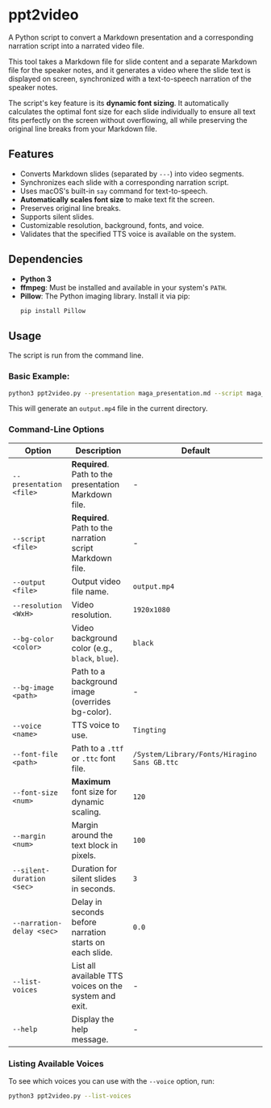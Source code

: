 # ppt2video

A Python script to convert a Markdown presentation and a corresponding narration script into a narrated video file.

This tool takes a Markdown file for slide content and a separate Markdown file for the speaker notes, and it generates a video where the slide text is displayed on screen, synchronized with a text-to-speech narration of the speaker notes.

The script's key feature is its **dynamic font sizing**. It automatically calculates the optimal font size for each slide individually to ensure all text fits perfectly on the screen without overflowing, all while preserving the original line breaks from your Markdown file.

## Features

-   Converts Markdown slides (separated by `---`) into video segments.
-   Synchronizes each slide with a corresponding narration script.
-   Uses macOS's built-in `say` command for text-to-speech.
-   **Automatically scales font size** to make text fit the screen.
-   Preserves original line breaks.
-   Supports silent slides.
-   Customizable resolution, background, fonts, and voice.
-   Validates that the specified TTS voice is available on the system.

## Dependencies

-   **Python 3**
-   **ffmpeg**: Must be installed and available in your system's `PATH`.
-   **Pillow**: The Python imaging library. Install it via pip:
    ```bash
    pip install Pillow
    ```

## Usage

The script is run from the command line.

### **Basic Example:**

```bash
python3 ppt2video.py --presentation maga_presentation.md --script maga_presentation_script.md
```

This will generate an `output.mp4` file in the current directory.

### **Command-Line Options**

| Option                | Description                                                 | Default                                       |
| --------------------- | ----------------------------------------------------------- | --------------------------------------------- |
| `--presentation <file>` | **Required**. Path to the presentation Markdown file.       | -                                             |
| `--script <file>`     | **Required**. Path to the narration script Markdown file.   | -                                             |
| `--output <file>`     | Output video file name.                                     | `output.mp4`                                  |
| `--resolution <WxH>`  | Video resolution.                                           | `1920x1080`                                   |
| `--bg-color <color>`  | Video background color (e.g., `black`, `blue`).             | `black`                                       |
| `--bg-image <path>`   | Path to a background image (overrides bg-color).            | -                                             |
| `--voice <name>`      | TTS voice to use.                                           | `Tingting`                                    |
| `--font-file <path>`  | Path to a `.ttf` or `.ttc` font file.                       | `/System/Library/Fonts/Hiragino Sans GB.ttc`  |
| `--font-size <num>`   | **Maximum** font size for dynamic scaling.                  | `120`                                         |
| `--margin <num>`      | Margin around the text block in pixels.                     | `100`                                         |
| `--silent-duration <sec>` | Duration for silent slides in seconds.    | `3`                                           |
| `--narration-delay <sec>` | Delay in seconds before narration starts on each slide. | `0.0`                                         |
| `--list-voices`       | List all available TTS voices on the system and exit.       | -                                             |
| `--help`              | Display the help message.                                   | -                                             |

### **Listing Available Voices**

To see which voices you can use with the `--voice` option, run:

```bash
python3 ppt2video.py --list-voices
```
